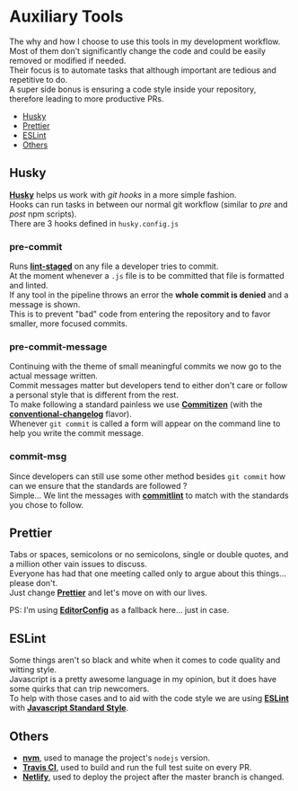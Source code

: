 # Auxiliary Tools
The why and how I choose to use this tools in my development workflow.  
Most of them don't significantly change the code and could be easily removed or modified if needed.  
Their focus is to automate tasks that although important are tedious and repetitive to do.  
A super side bonus is ensuring a code style inside your repository, therefore leading to more productive PRs.  

* [Husky](#husky)
* [Prettier](#prettier)
* [ESLint](#eslint)
* [Others](#others)

## Husky
[**Husky**](https://github.com/typicode/husky) helps us work with _git hooks_ in a more simple fashion.  
Hooks can run tasks in between our normal git workflow (similar to _pre_ and _post_ npm scripts).  
There are 3 hooks defined in `husky.config.js`  

### pre-commit
Runs [**lint-staged**](https://github.com/okonet/lint-staged) on any file a developer tries to commit.  
At the moment whenever a `.js` file is to be committed that file is formatted and linted.  
If any tool in the pipeline throws an error the **whole commit is denied** and a message is shown.  
This is to prevent "bad" code from entering the repository and to favor smaller, more focused commits.  

### pre-commit-message
Continuing with the theme of small meaningful commits we now go to the actual message written.  
Commit messages matter but developers tend to either don't care or follow a personal style that is different from the rest.  
To make following a standard painless we use [**Commitizen**](https://github.com/commitizen/cz-cli) \(with the [**conventional-changelog**](https://github.com/commitizen/cz-conventional-changelog) flavor).  
Whenever `git commit` is called a form will appear on the command line to help you write the commit message.  

### commit-msg
Since developers can still use some other method besides `git commit` how can we ensure that the standards are followed ?  
Simple... We lint the messages with [**commitlint**](https://github.com/conventional-changelog/commitlint) to match with the standards you chose to follow.  

## Prettier
Tabs or spaces, semicolons or no semicolons, single or double quotes, and a million other vain issues to discuss.  
Everyone has had that one meeting called only to argue about this things... please don't.  
Just change [**Prettier**](https://prettier.io/) and let's move on with our lives.  

PS: I'm using [**EditorConfig**](https://editorconfig.org/) as a fallback here... just in case.  

## ESLint
Some things aren't so black and white when it comes to code quality and witting style.  
Javascript is a pretty awesome language in my opinion, but it does have some quirks that can trip newcomers.  
To help with those cases and to aid with the code style we are using [**ESLint**](https://eslint.org/) with [**Javascript Standard Style**](https://standardjs.com/).  

## Others
* [**nvm**](https://github.com/nvm-sh/nvm), used to manage the project's `nodejs` version.
* [**Travis CI**](https://travis-ci.com/), used to build and run the full test suite on every PR.
* [**Netlify**](https://www.netlify.com/), used to deploy the project after the master branch is changed.

